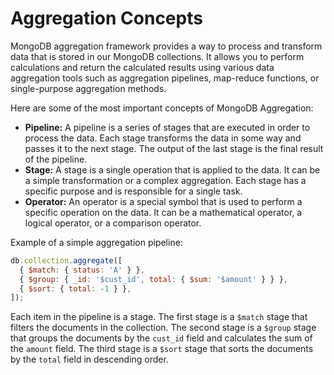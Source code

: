 # Aggregation Concepts

MongoDB aggregation framework provides a way to process and transform data that is stored in our MongoDB collections. It allows you to perform calculations and return the calculated results using various data aggregation tools such as aggregation pipelines, map-reduce functions, or single-purpose aggregation methods.

Here are some of the most important concepts of MongoDB Aggregation:

- **Pipeline:** A pipeline is a series of stages that are executed in order to process the data. Each stage transforms the data in some way and passes it to the next stage. The output of the last stage is the final result of the pipeline.
- **Stage:** A stage is a single operation that is applied to the data. It can be a simple transformation or a complex aggregation. Each stage has a specific purpose and is responsible for a single task.
- **Operator:** An operator is a special symbol that is used to perform a specific operation on the data. It can be a mathematical operator, a logical operator, or a comparison operator.

Example of a simple aggregation pipeline:

```javascript
db.collection.aggregate([
  { $match: { status: 'A' } },
  { $group: { _id: '$cust_id', total: { $sum: '$amount' } } },
  { $sort: { total: -1 } },
]);
```

Each item in the pipeline is a stage. The first stage is a `$match` stage that filters the documents in the collection. The second stage is a `$group` stage that groups the documents by the `cust_id` field and calculates the sum of the `amount` field. The third stage is a `$sort` stage that sorts the documents by the `total` field in descending order.
